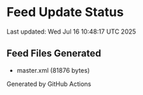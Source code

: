 # Feed Update Status
Last updated: Wed Jul 16 10:48:17 UTC 2025

## Feed Files Generated
- master.xml (81876 bytes)

Generated by GitHub Actions
